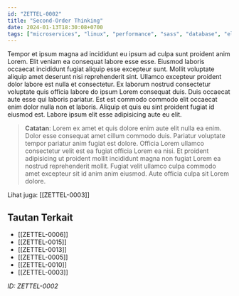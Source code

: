 ```yaml
---
id: "ZETTEL-0002"
title: "Second-Order Thinking"
date: 2024-01-13T18:30:08+0700
tags: ["microservices", "linux", "performance", "sass", "database", "elasticsearch", "agile", "productivity", "vscode", "accessibility", "python", "terminal", "design", "devops", "algorithm"]
---
```


Tempor et ipsum magna ad incididunt eu ipsum ad culpa sunt proident anim Lorem. Elit veniam ea consequat labore esse esse. Eiusmod laboris occaecat incididunt fugiat aliquip esse excepteur sunt. Mollit voluptate aliquip amet deserunt nisi reprehenderit sint. Ullamco excepteur proident dolor labore est nulla et consectetur. Ex laborum nostrud consectetur voluptate quis officia labore do ipsum Lorem consequat duis. Duis occaecat aute esse qui laboris pariatur. Est est commodo commodo elit occaecat enim dolor nulla non et laboris. Aliquip et quis eu sint proident fugiat id eiusmod est. Labore ipsum elit esse adipisicing aute eu elit.

> **Catatan**: Lorem ex amet et quis dolore enim aute elit nulla ea enim. Dolor esse consequat amet cillum commodo duis. Pariatur voluptate tempor pariatur anim fugiat est dolore. Officia Lorem ullamco consectetur velit est ea fugiat officia Lorem ea nisi. Et proident adipisicing ut proident mollit incididunt magna non fugiat Lorem ea nostrud reprehenderit mollit. Fugiat velit ullamco culpa commodo amet excepteur sit id anim anim eiusmod. Aute officia culpa sit Lorem dolore.

Lihat juga: [[ZETTEL-0003]]

## Tautan Terkait

- [[ZETTEL-0006]]
- [[ZETTEL-0015]]
- [[ZETTEL-0013]]
- [[ZETTEL-0005]]
- [[ZETTEL-0010]]
- [[ZETTEL-0003]]

*ID: ZETTEL-0002*